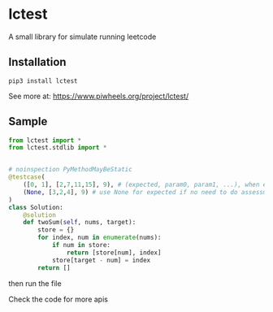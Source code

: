 # lctest

A small library for simulate running leetcode

## Installation
```
pip3 install lctest
```
See more at: https://www.piwheels.org/project/lctest/
## Sample

```python
from lctest import *
from lctest.stdlib import *


# noinspection PyMethodMayBeStatic
@testcase(
    ([0, 1], [2,7,11,15], 9), # (expected, param0, param1, ...), when expected matches the result, print log will be filtered out
    (None, [3,2,4], 9) # use None for expected if no need to do assessment. print log will be kept
)
class Solution:
    @solution
    def twoSum(self, nums, target):
        store = {}
        for index, num in enumerate(nums):
            if num in store:
                return [store[num], index]
            store[target - num] = index
        return []
```

then run the file

Check the code for more apis
